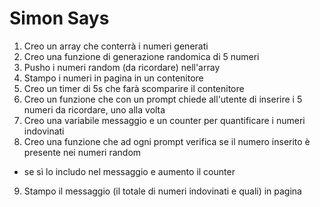 Simon Says
===

1. Creo un array che conterrà i numeri generati
1. Creo una funzione di generazione randomica di 5 numeri
1. Pusho i numeri random (da ricordare) nell'array
1. Stampo i numeri in pagina in un contenitore
1. Creo un timer di 5s che farà scomparire il contenitore
1. Creo un funzione che con un prompt chiede all'utente di inserire i 5 numeri da ricordare, uno alla volta
1. Creo una variabile messaggio e un counter per quantificare i numeri indovinati
1. Creo una funzione che ad ogni prompt verifica se il numero inserito è presente nei numeri random
- se sì lo includo nel messaggio e aumento il counter
9. Stampo il messaggio (il totale di numeri indovinati e quali) in pagina